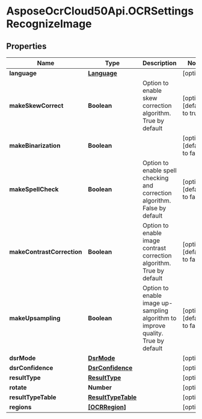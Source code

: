 # AsposeOcrCloud50Api.OCRSettingsRecognizeImage

## Properties

Name | Type | Description | Notes
------------ | ------------- | ------------- | -------------
**language** | [**Language**](Language.md) |  | [optional] 
**makeSkewCorrect** | **Boolean** | Option to enable skew correction algorithm. True by default | [optional] [default to true]
**makeBinarization** | **Boolean** |  | [optional] [default to false]
**makeSpellCheck** | **Boolean** | Option to enable spell checking and correction algorithm. False by default | [optional] [default to false]
**makeContrastCorrection** | **Boolean** | Option to enable image contrast correction algorithm. True by default | [optional] [default to false]
**makeUpsampling** | **Boolean** | Option to enable image up-sampling algorithm to improve quality. True by default | [optional] [default to false]
**dsrMode** | [**DsrMode**](DsrMode.md) |  | [optional] 
**dsrConfidence** | [**DsrConfidence**](DsrConfidence.md) |  | [optional] 
**resultType** | [**ResultType**](ResultType.md) |  | [optional] 
**rotate** | **Number** |  | [optional] 
**resultTypeTable** | [**ResultTypeTable**](ResultTypeTable.md) |  | [optional] 
**regions** | [**[OCRRegion]**](OCRRegion.md) |  | [optional] 


